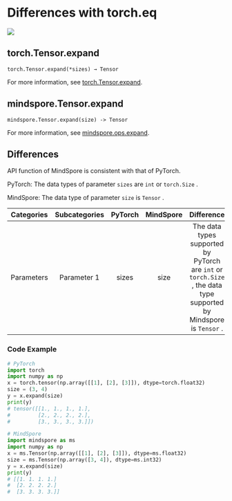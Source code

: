 # Differences with torch.eq

<a href="https://gitee.com/mindspore/docs/blob/master/docs/mindspore/source_en/note/api_mapping/pytorch_diff/expand.md" target="_blank"><img src="https://mindspore-website.obs.cn-north-4.myhuaweicloud.com/website-images/master/resource/_static/logo_source_en.png"></a>

## torch.Tensor.expand

```text
torch.Tensor.expand(*sizes) → Tensor
```

For more information, see [torch.Tensor.expand](https://pytorch.org/docs/1.8.1/tensors.html#torch.Tensor.expand).

## mindspore.Tensor.expand

```text
mindspore.Tensor.expand(size) -> Tensor
```

For more information, see [mindspore.ops.expand](https://www.mindspore.cn/docs/en/master/api_python/mindspore/Tensor/mindspore.Tensor.expand.html).

## Differences

API function of MindSpore is consistent with that of PyTorch.

PyTorch: The data types of parameter `sizes` are ``int`` or ``torch.Size`` .

MindSpore: The data type of parameter `size` is ``Tensor`` .

| Categories | Subcategories |PyTorch   | MindSpore | Difference |
| :-:       | :-:           | :-:       | :-:       |:-:        |
|Parameters | Parameter 1   | sizes     | size      | The data types supported by PyTorch are ``int`` or ``torch.Size`` , the data type supported by Mindspore is ``Tensor`` . |

### Code Example

```python
# PyTorch
import torch
import numpy as np
x = torch.tensor(np.array([[1], [2], [3]]), dtype=torch.float32)
size = (3, 4)
y = x.expand(size)
print(y)
# tensor([[1., 1., 1., 1.],
#         [2., 2., 2., 2.],
#         [3., 3., 3., 3.]])

# MindSpore
import mindspore as ms
import numpy as np
x = ms.Tensor(np.array([[1], [2], [3]]), dtype=ms.float32)
size = ms.Tensor(np.array([3, 4]), dtype=ms.int32)
y = x.expand(size)
print(y)
# [[1. 1. 1. 1.]
#  [2. 2. 2. 2.]
#  [3. 3. 3. 3.]]
```
